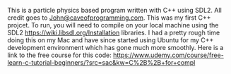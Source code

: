 This is a particle physics based program written with C++ using SDL2. All credit goes to John@caveofprogramming.com. This was my first C++ projcet. To run, you will need to compile on your local machine using the SDL2 https://wiki.libsdl.org/Installation libraries. I had a pretty rough time doing this on my Mac and have since started using Ubuntu for my C++ development environment which has gone much more smoothly. Here is a link to the free course for this code: https://www.udemy.com/course/free-learn-c-tutorial-beginners/?src=sac&kw=C%2B%2B+for+compl